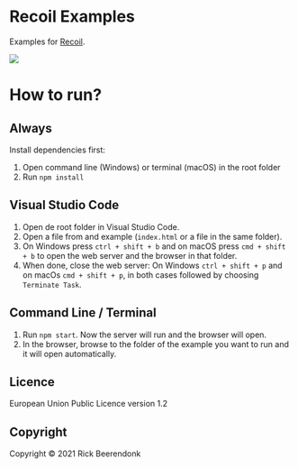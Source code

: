 # Recoil Examples

Examples for [Recoil](https://recoiljs.org/).

![](https://img.shields.io/github/license/rickbeerendonk/recoil-examples.svg)

# How to run?

## Always

Install dependencies first:

1. Open command line (Windows) or terminal (macOS) in the root folder
2. Run `npm install`

## Visual Studio Code

1. Open de root folder in Visual Studio Code.
2. Open a file from and example (`index.html` or a file in the same folder).
3. On Windows press `ctrl + shift + b` and on macOS press `cmd + shift + b` to open the web server and the browser in that folder.
4. When done, close the web server: On Windows `ctrl + shift + p` and on macOs `cmd + shift + p`, in both cases followed by choosing `Terminate Task`.

## Command Line / Terminal

1. Run `npm start`. Now the server will run and the browser will open.
2. In the browser, browse to the folder of the example you want to run and it will open automatically.

## Licence

European Union Public Licence version 1.2

## Copyright

Copyright © 2021 Rick Beerendonk
